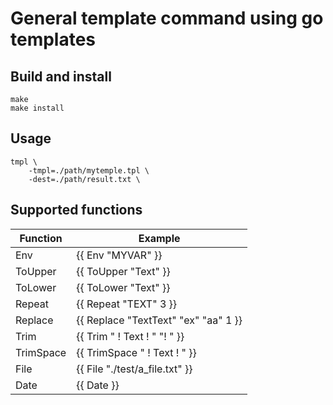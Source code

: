 # General template command using go templates


## Build and install
    make
    make install
    
## Usage
```
tmpl \
    -tmpl=./path/mytemple.tpl \
    -dest=./path/result.txt \
```
## Supported functions
| Function    | Example                                    |
|-------------|--------------------------------------------|
| Env         | {{ Env "MYVAR" }}                          | 
| ToUpper     | {{ ToUpper "Text" }}                       |
| ToLower     | {{ ToLower "Text" }}                       |
| Repeat      | {{ Repeat "TEXT" 3 }}                      | 
| Replace     | {{ Replace "TextText" "ex" "aa" 1 }}       |
| Trim        | {{ Trim " ! Text ! " "! " }}               |
| TrimSpace   | {{ TrimSpace " ! Text ! " }}               |
| File        | {{ File "./test/a_file.txt" }}             |
| Date        | {{ Date }}                                 | 
